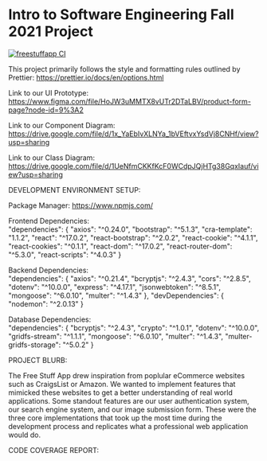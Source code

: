 # Intro to Software Engineering Fall 2021 Project

[![freestuffapp CI](https://github.com/Free-Stuff-App/csc307project/actions/workflows/node.js.yml/badge.svg)](https://github.com/Free-Stuff-App/csc307project/actions/workflows/node.js.yml)

This project primarily follows the style and formatting rules outlined by Prettier: https://prettier.io/docs/en/options.html    

Link to our UI Prototype: https://www.figma.com/file/HoJW3uMMTX8vUTr2DTaLBV/product-form-page?node-id=9%3A2 

Link to our Component Diagram: https://drive.google.com/file/d/1x_YaEbIvXLNYa_1bVEftvxYsdVj8CNHf/view?usp=sharing 

Link to our Class Diagram: https://drive.google.com/file/d/1UeNfmCKKfKcF0WCdpJQjHTg38GqxIauf/view?usp=sharing

DEVELOPMENT ENVIRONMENT SETUP:

Package Manager: https://www.npmjs.com/

Frontend Dependencies:  
    "dependencies": {
      "axios": "^0.24.0",
      "bootstrap": "^5.1.3",
      "cra-template": "1.1.2",
      "react": "^17.0.2",
      "react-bootstrap": "^2.0.2",
      "react-cookie": "^4.1.1",
      "react-cookies": "^0.1.1",
      "react-dom": "^17.0.2",
      "react-router-dom": "^5.3.0",
      "react-scripts": "^4.0.3"
    }
    
  
Backend Dependencies:  
    "dependencies": {
      "axios": "^0.21.4",
      "bcryptjs": "^2.4.3",
      "cors": "^2.8.5",
      "dotenv": "^10.0.0",
      "express": "^4.17.1",
      "jsonwebtoken": "^8.5.1",
      "mongoose": "^6.0.10",
      "multer": "^1.4.3"
    },
    "devDependencies": {
      "nodemon": "^2.0.13"
    }
    
Database Dependencies:  
  "dependencies": {
    "bcryptjs": "^2.4.3",
    "crypto": "^1.0.1",
    "dotenv": "^10.0.0",
    "gridfs-stream": "^1.1.1",
    "mongoose": "^6.0.10",
    "multer": "^1.4.3",
    "multer-gridfs-storage": "^5.0.2"
  }


PROJECT BLURB:

The Free Stuff App drew inspiration from poplular eCommerce websites such as CraigsList or Amazon.  We wanted to implement features that mimicked these websites to get a better understanding of real world applications.  Some standout features are our user authentication system, our search engine system, and our image submission form.  These were the three core implementations that took up the most time during the development process and replicates what a professional web application would do.


CODE COVERAGE REPORT:




